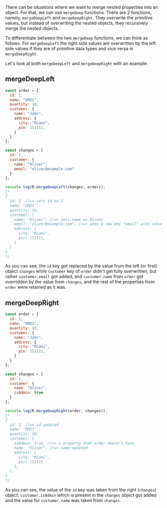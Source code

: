 There can be situations where we want to merge nested properties into an object. For that, we can use `mergeDeep` functions. There are 2 functions, namely, `mergeDeepLeft` and `mergeDeepRight`. They overwrite the primitive values, but instead of overwriting the nested objects, they recursively merge the nested objects.

To differentiate between the two `mergeDeep` functions, we can think as follows. For `mergeDeepLeft` the right side values are overwritten by the left side values if they are of primitive data types and vice versa in `mergeDeepRight`.

Let's look at both `mergeDeepLeft` and `mergeDeepRight` with an example.

## mergeDeepLeft

```js
const order = {
  id: 1,
  name: "ORD1",
  quantity: 10,
  customer: {
    name: "John",
    address: {
      city: "Miami",
      pin: 111111,
    }
  }
};

const changes = {
  id: 2,
  customer: {
    name: "Oliver",
    email: "oliver@example.com"
  }
};

console.log(R.mergeDeepLeft(changes, order));
/*
{
  id: 2, //=> sets id as 2
  name: "ORD1",
  quantity: 10,
  customer: {
    name: "Oliver", //=> sets name as Oliver
    email: "oliver@example.com", //=> adds a new key "email" with value "oliver@example.com"
    address: {
      city: "Miami",
      pin: 111111,
    }
  }
}
*/
```

As you can see, the `id` key got replaced by the value from the left (or first) object `changes` while `customer` key of `order` didn't get fully overwritten, but rather `customer.email` got added, and `customer.name` from `order` got overridden by the value from `changes`, and the rest of the properties from `order` were retained as it was.

## mergeDeepRight

```js
const order = {
  id: 1,
  name: "ORD1",
  quantity: 10,
  customer: {
    name: "John",
    address: {
      city: "Miami",
      pin: 111111,
    }
  }
};

const changes = {
  id: 2,
  customer: {
    name: "Oliver",
    isAdmin: true
  }
};

console.log(R.mergeDeepRight(order, changes));
/*
{
  id: 2, //=> id updated
  name: "ORD1"
  quantity: 10,
  customer: {
    isAdmin: true, //=> a property that order doesn't have
    name: "Oliver", //=> name updated
    address: {
      city: "Miami",
      pin: 111111
    },
  },
}
*/
```

As you can see, the value of the `id` key was taken from the right (`changes`) object. `customer.isAdmin` which is present in the `changes` object got added and the value for `customer.name` was taken from `changes`.
